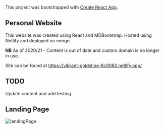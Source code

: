 This project was bootstrapped with [Create React App](https://github.com/facebook/create-react-app).

## Personal Website

This website was created using React and MDBootstrap. Hosted using Netlify and deployed on merge.

**NB** As of 2020/21 - Content is out of date and custom domain is no longer in use. 

Site can be found at https://vibrant-goldstine-8c9060.netlify.app/


## TODO 

Update content and add testing


## Landing Page

![landingPage](https://user-images.githubusercontent.com/18357650/111915669-61198f00-8a6f-11eb-8f44-3bce29e7d297.png)
